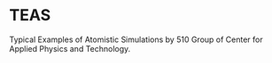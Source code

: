 # TEAS

Typical Examples of Atomistic Simulations by 510 Group of Center for Applied Physics and Technology.
